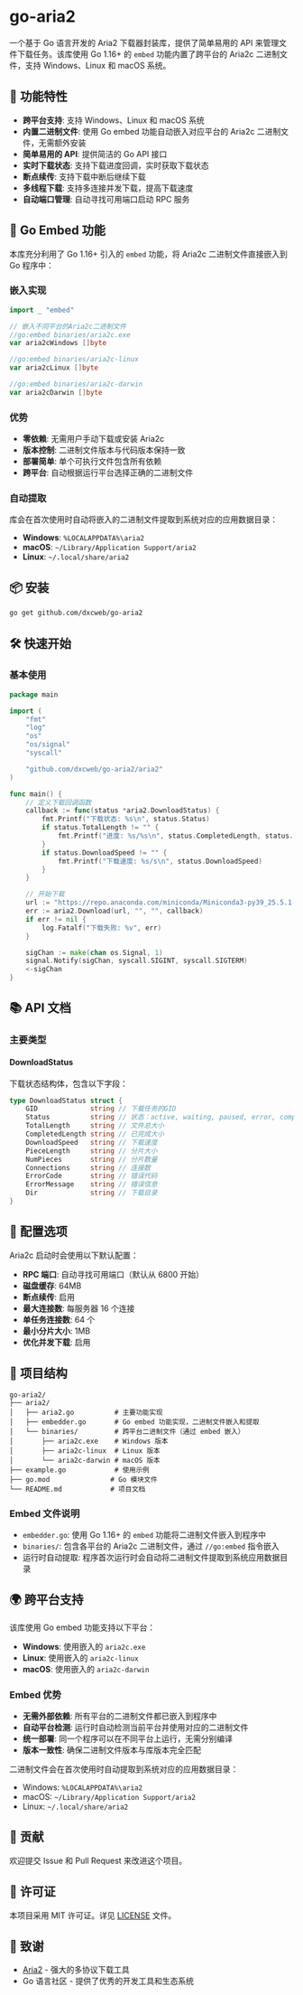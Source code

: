 # go-aria2

一个基于 Go 语言开发的 Aria2 下载器封装库，提供了简单易用的 API 来管理文件下载任务。该库使用 Go 1.16+ 的 `embed` 功能内置了跨平台的 Aria2c 二进制文件，支持 Windows、Linux 和 macOS 系统。

## 🚀 功能特性

- **跨平台支持**: 支持 Windows、Linux 和 macOS 系统
- **内置二进制文件**: 使用 Go embed 功能自动嵌入对应平台的 Aria2c 二进制文件，无需额外安装
- **简单易用的 API**: 提供简洁的 Go API 接口
- **实时下载状态**: 支持下载进度回调，实时获取下载状态
- **断点续传**: 支持下载中断后继续下载
- **多线程下载**: 支持多连接并发下载，提高下载速度
- **自动端口管理**: 自动寻找可用端口启动 RPC 服务

## 🔧 Go Embed 功能

本库充分利用了 Go 1.16+ 引入的 `embed` 功能，将 Aria2c 二进制文件直接嵌入到 Go 程序中：

### 嵌入实现

```go
import _ "embed"

// 嵌入不同平台的Aria2c二进制文件
//go:embed binaries/aria2c.exe
var aria2cWindows []byte

//go:embed binaries/aria2c-linux
var aria2cLinux []byte

//go:embed binaries/aria2c-darwin
var aria2cDarwin []byte
```

### 优势

- **零依赖**: 无需用户手动下载或安装 Aria2c
- **版本控制**: 二进制文件版本与代码版本保持一致
- **部署简单**: 单个可执行文件包含所有依赖
- **跨平台**: 自动根据运行平台选择正确的二进制文件

### 自动提取

库会在首次使用时自动将嵌入的二进制文件提取到系统对应的应用数据目录：

- **Windows**: `%LOCALAPPDATA%\aria2`
- **macOS**: `~/Library/Application Support/aria2`
- **Linux**: `~/.local/share/aria2`

## 📦 安装

```bash
go get github.com/dxcweb/go-aria2
```

## 🛠️ 快速开始

### 基本使用

```go
package main

import (
	"fmt"
	"log"
	"os"
	"os/signal"
	"syscall"

	"github.com/dxcweb/go-aria2/aria2"
)

func main() {
	// 定义下载回调函数
	callback := func(status *aria2.DownloadStatus) {
		fmt.Printf("下载状态: %s\n", status.Status)
		if status.TotalLength != "" {
			fmt.Printf("进度: %s/%s\n", status.CompletedLength, status.TotalLength)
		}
		if status.DownloadSpeed != "" {
			fmt.Printf("下载速度: %s/s\n", status.DownloadSpeed)
		}
	}

	// 开始下载
	url := "https://repo.anaconda.com/miniconda/Miniconda3-py39_25.5.1-0-Windows-x86_64.exe"
	err := aria2.Download(url, "", "", callback)
	if err != nil {
		log.Fatalf("下载失败: %v", err)
	}

	sigChan := make(chan os.Signal, 1)
	signal.Notify(sigChan, syscall.SIGINT, syscall.SIGTERM)
	<-sigChan
}

```

## 📚 API 文档

### 主要类型

#### DownloadStatus
下载状态结构体，包含以下字段：

```go
type DownloadStatus struct {
    GID             string // 下载任务的GID
    Status          string // 状态：active, waiting, paused, error, complete, removed
    TotalLength     string // 文件总大小
    CompletedLength string // 已完成大小
    DownloadSpeed   string // 下载速度
    PieceLength     string // 分片大小
    NumPieces       string // 分片数量
    Connections     string // 连接数
    ErrorCode       string // 错误代码
    ErrorMessage    string // 错误信息
    Dir             string // 下载目录
}
```
## 🔧 配置选项

Aria2c 启动时会使用以下默认配置：

- **RPC 端口**: 自动寻找可用端口（默认从 6800 开始）
- **磁盘缓存**: 64MB
- **断点续传**: 启用
- **最大连接数**: 每服务器 16 个连接
- **单任务连接数**: 64 个
- **最小分片大小**: 1MB
- **优化并发下载**: 启用

## 📁 项目结构

```
go-aria2/
├── aria2/
│   ├── aria2.go          # 主要功能实现
│   ├── embedder.go       # Go embed 功能实现，二进制文件嵌入和提取
│   └── binaries/         # 跨平台二进制文件（通过 embed 嵌入）
│       ├── aria2c.exe    # Windows 版本
│       ├── aria2c-linux  # Linux 版本
│       └── aria2c-darwin # macOS 版本
├── example.go            # 使用示例
├── go.mod               # Go 模块文件
└── README.md            # 项目文档
```

### Embed 文件说明

- `embedder.go`: 使用 Go 1.16+ 的 `embed` 功能将二进制文件嵌入到程序中
- `binaries/`: 包含各平台的 Aria2c 二进制文件，通过 `//go:embed` 指令嵌入
- 运行时自动提取: 程序首次运行时会自动将二进制文件提取到系统应用数据目录

## 🌍 跨平台支持

该库使用 Go embed 功能支持以下平台：

- **Windows**: 使用嵌入的 `aria2c.exe`
- **Linux**: 使用嵌入的 `aria2c-linux`
- **macOS**: 使用嵌入的 `aria2c-darwin`

### Embed 优势

- **无需外部依赖**: 所有平台的二进制文件都已嵌入到程序中
- **自动平台检测**: 运行时自动检测当前平台并使用对应的二进制文件
- **统一部署**: 同一个程序可以在不同平台上运行，无需分别编译
- **版本一致性**: 确保二进制文件版本与库版本完全匹配

二进制文件会在首次使用时自动提取到系统对应的应用数据目录：
- Windows: `%LOCALAPPDATA%\aria2`
- macOS: `~/Library/Application Support/aria2`
- Linux: `~/.local/share/aria2`

## 🤝 贡献

欢迎提交 Issue 和 Pull Request 来改进这个项目。

## 📄 许可证

本项目采用 MIT 许可证。详见 [LICENSE](LICENSE) 文件。

## 🙏 致谢

- [Aria2](https://aria2.github.io/) - 强大的多协议下载工具
- Go 语言社区 - 提供了优秀的开发工具和生态系统